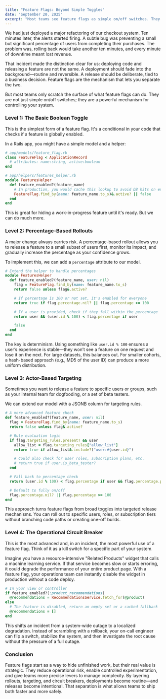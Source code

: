 ```yaml
---
title: "Feature Flags: Beyond Simple Toggles"
date: "September 20, 2025"
excerpt: "Most teams see feature flags as simple on/off switches. They are so much more. This post explores how to use flags for percentage-based rollouts, targeted betas, and even as operational circuit breakers, transforming them from a developer convenience into a strategic tool for shipping safer, better software."
---
```


We had just deployed a major refactoring of our checkout system. Ten minutes later, the alerts started firing. A subtle bug was preventing a small but significant percentage of users from completing their purchases. The problem was, rolling back would take another ten minutes, and every minute of downtime meant lost revenue.

That incident made the distinction clear for us: deploying code and releasing a feature are not the same. A deployment should fade into the background—routine and reversible. A release should be deliberate, tied to a business decision. Feature flags are the mechanism that lets you separate the two.

But most teams only scratch the surface of what feature flags can do. They are not just simple on/off switches; they are a powerful mechanism for controlling your system.

### Level 1: The Basic Boolean Toggle

This is the simplest form of a feature flag. It's a conditional in your code that checks if a feature is globally enabled.

In a Rails app, you might have a simple model and a helper:

```ruby
# app/models/feature_flag.rb
class FeatureFlag < ApplicationRecord
  # attributes: name:string, active:boolean
end

# app/helpers/features_helper.rb
module FeaturesHelper
  def feature_enabled?(feature_name)
    # In production, you would cache this lookup to avoid DB hits on every check.
    FeatureFlag.find_by(name: feature_name.to_s)&.active? || false
  end
end
```

This is great for hiding a work-in-progress feature until it's ready. But we can do much more.

### Level 2: Percentage-Based Rollouts

A major change always carries risk. A percentage-based rollout allows you to release a feature to a small subset of users first, monitor its impact, and gradually increase the percentage as your confidence grows.

To implement this, we can add a `percentage` attribute to our model.

```ruby
# Extend the helper to handle percentages
module FeaturesHelper
  def feature_enabled?(feature_name, user: nil)
    flag = FeatureFlag.find_by(name: feature_name.to_s)
    return false unless flag&.active?

    # If percentage is 100 or not set, it's enabled for everyone
    return true if flag.percentage.nil? || flag.percentage >= 100

    # If a user is provided, check if they fall within the percentage
    return user && (user.id % 100) < flag.percentage if user

    false
  end
end
```

The key is determinism. Using something like `user.id % 100` ensures a user’s experience is stable—they won’t see a feature on one request and lose it on the next. For large datasets, this balances out. For smaller cohorts, a hash-based approach (e.g., MD5 of the user ID) can produce a more uniform distribution.

### Level 3: Actor-Based Targeting

Sometimes you want to release a feature to specific users or groups, such as your internal team for dogfooding, or a set of beta testers.

We can extend our model with a JSONB column for targeting rules.

```ruby
# A more advanced feature check
def feature_enabled?(feature_name, user: nil)
  flag = FeatureFlag.find_by(name: feature_name.to_s)
  return false unless flag&.active?

  # Rule evaluation logic
  if flag.targeting_rules.present? && user
    allow_list = flag.targeting_rules["allow_list"]
    return true if allow_list&.include?("user:#{user.id}")

    # Could also check for user roles, subscription plans, etc.
    # return true if user.is_beta_tester?
  end

  # Fall back to percentage check
  return (user.id % 100) < flag.percentage if user && flag.percentage.present?

  # Default to fully on/off
  flag.percentage.nil? || flag.percentage >= 100
end
```

This approach turns feature flags from broad toggles into targeted release mechanisms. You can roll out to specific users, roles, or subscription tiers without branching code paths or creating one-off builds.

### Level 4: The Operational Circuit Breaker

This is the most advanced and, in an incident, the most powerful use of a feature flag. Think of it as a kill switch for a specific part of your system.

Imagine you have a resource-intensive "Related Products" widget that calls a machine learning service. If that service becomes slow or starts erroring, it could degrade the performance of your entire product page. With a feature flag, your operations team can instantly disable the widget in production without a code deploy.

```ruby
# In your view or controller
if feature_enabled?(:product_recommendations)
  @recommendations = RecommendationsService.fetch_for(@product)
else
  # The feature is disabled, return an empty set or a cached fallback
  @recommendations = []
end
```

This shifts an incident from a system-wide outage to a localized degradation. Instead of scrambling with a rollback, your on-call engineer can flip a switch, stabilize the system, and then investigate the root cause without the pressure of a full outage.

### Conclusion

Feature flags start as a way to hide unfinished work, but their real value is strategic. They reduce operational risk, enable controlled experimentation, and give teams more precise levers to manage complexity. By layering rollouts, targeting, and circuit breakers, deployments become routine—and releases become intentional. That separation is what allows teams to ship both faster and more safely.
